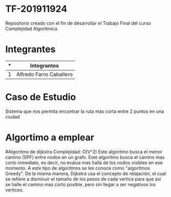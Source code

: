 # TF-201911924
Repositorio creado con el fin de desarrollar el Trabajo Final del curso Complejidad Algoritmica.
# Integrantes

| * | Integrantes |
| ------ | ------ |
| 1 | Alfredo Farro Caballero|
# Caso de Estudio 
Sistema que nos permita encontrar la ruta más corta entre 2 puntos en una ciudad
# Algortimo a emplear
#Algoritmo de dijkstra Complejidad: O(V^2)
Este algoritmo busca el menor camino (SPF) entre nodos en un grafo. Este algoritmo busca el camino mas corto inmediato, es decir, no evalua mas hallá de los nodos visibles en ese momento. A este tipo de algoritmos se les conoce como "algoritmos Greedy". De la misma manera, Dijkstra usa el concepto de relajación, el cual se refiere a disminuir el tamaño de los pesos de cada vertice para que así se halle el camino mas corto posible, pero sin llegar a ser negativos los vertices. 
